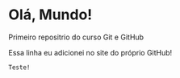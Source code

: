 # Olá, Mundo!
 Primeiro repositrio do curso Git e GitHub
 
 Essa linha eu adicionei no site do próprio GitHub!

    Teste!